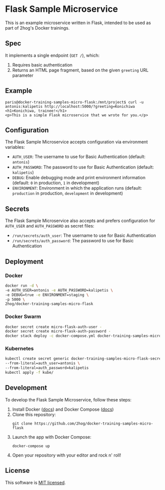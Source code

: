 # Flask Sample Microservice

This is an example microservice written in Flask, intended to be used as part of 2hog's Docker trainings.

## Spec
It implements a single endpoint (`GET /`), which:

1. Requires basic authentication
2. Returns an HTML page fragment, based on the given `greeting` URL parameter

## Example

```
paris@docker-training-samples-micro-flask:/mnt/project$ curl -u antonis:kalipetis http://localhost:5000/?greeting=Konichiwa
<h1>Konichiwa, trainee!</h1>
<p>This is a simple Flask microservice that we wrote for you.</p>
```

## Configuration

The Flask Sample Microservice accepts configuration via environment variables:

- `AUTH_USER`: The username to use for Basic Authentication (default: `antonis`)
- `AUTH_PASSWORD`: The password to use for Basic Authentication (default: `kalipetis`)
- `DEBUG`: Enable debugging mode and print environment information (default: `0` in production, `1` in development)
- `ENVIRONMENT`: Environment in which the application runs (default: `production` in production, `development` in development)

## Secrets

The Flask Sample Microservice also accepts and prefers configuration for `AUTH_USER` and `AUTH_PASSWORD` as secret files:

- `/run/secrets/auth_user`: The username to use for Basic Authentication
- `/run/secrets/auth_password`: The password to use for Basic Authentication


## Deployment

### Docker

```sh
docker run -d \
-e AUTH_USER=antonis -e AUTH_PASSWORD=kalipetis \
-e DEBUG=true -e ENVIRONMENT=staging \
-p 5000 \
2hog/docker-training-samples-micro-flask
```

### Docker Swarm

```sh
docker secret create micro-flask-auth-user -
docker secret create micro-flask-auth-password -
docker stack deploy -c docker-compose.yml docker-training-samples-micro-flask
```

### Kubernetes

```sh
kubectl create secret generic docker-training-samples-micro-flask-secret \
--from-literal=auth_user=antonis \
--from-literal=auth_password=kalipetis
kubectl apply -f kube/
```

## Development

To develop the Flask Sample Microservice, follow these steps:

1. Install Docker ([docs](https://docs.docker.com/install/)) and Docker Compose ([docs](https://docs.docker.com/compose/install/))
2. Clone this repository:
    ```
    git clone https://github.com/2hog/docker-training-samples-micro-flask
    ```
3. Launch the app with Docker Compose:
    ```
    docker-compose up
    ```
4. Open your repository with your editor and rock n' roll!

## License

This software is [MIT licensed](LICENSE).
